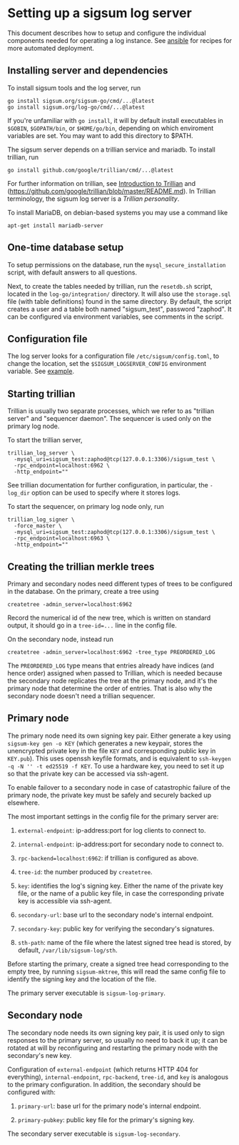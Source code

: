 # Setting up a sigsum log server

This document describes how to setup and configure the individual
components needed for operating a log instance. See
[ansible](https://git.glasklar.is/sigsum/admin/ansible) for recipes
for more automated deployment.

## Installing server and dependencies

To install sigsum tools and the log server, run

```
go install sigsum.org/sigsum-go/cmd/...@latest
go install sigsum.org/log-go/cmd/...@latest
```

If you're unfamiliar with `go install`, it will by default install
executables in `$GOBIN`, `$GOPATH/bin`, or `$HOME/go/bin`, depending
on which enviroment variables are set. You may want to add this
directory to $PATH.

The sigsum server depends on a trillian service and mariadb. To install
trillian, run

```
go install github.com/google/trillian/cmd/...@latest
```
For further information on trillian, see [Introduction to
Trillian](https://www.rgdd.se/post/observations-from-a-trillian-play-date/)
and (https://github.com/google/trillian/blob/master/README.md). In
Trillian terminology, the sigsum log server is a _Trillian
personality_.

To install MariaDB, on debian-based systems you may use a command like
```
apt-get install mariadb-server
```

## One-time database setup

To setup permissions on the database, run the
`mysql_secure_installation` script, with default answers to all
questions.

Next, to create the tables needed by trillian, run the `resetdb.sh`
script, located in the `log-go/integration/` directory. It will also
use the `storage.sql` file (with table definitions) found in the same
directory. By default, the script creates a user and a table both
named "sigsum_test", password "zaphod". It can be configured via
environment variables, see comments in the script.

## Configuration file

The log server looks for a configuration file
`/etc/sigsum/config.toml`, to change the location, set the
`$SIGSUM_LOGSERVER_CONFIG` environment variable. See
[example](./config.toml.example).

## Starting trillian

Trillian is usually two separate processes, which we refer to as
"trillian server" and "sequencer daemon". The sequencer is used only
on the primary log node.

To start the trillian server,
```
trillian_log_server \
  -mysql_uri=sigsum_test:zaphod@tcp(127.0.0.1:3306)/sigsum_test \
  -rpc_endpoint=localhost:6962 \
  -http_endpoint=""
```
See trillian documentation for further configuration, in particular,
the `-log_dir` option can be used to specify where it stores logs.

To start the sequencer, on primary log node only, run
```
trillian_log_signer \
  -force_master \
  -mysql_uri=sigsum_test:zaphod@tcp(127.0.0.1:3306)/sigsum_test \
  -rpc_endpoint=localhost:6963 \
  -http_endpoint=""
```

## Creating the trillian merkle trees

Primary and secondary nodes need different types of trees to be
configured in the database. On the primary, create a tree using
```
createtree -admin_server=localhost:6962
```
Record the numerical id of the new tree, which is written on standard
output, it should go in a `tree-id=...` line in the config file.

On the secondary node, instead run
```
createtree -admin_server=localhost:6962 -tree_type PREORDERED_LOG
```
The `PREORDERED_LOG` type means that entries already have indices (and
hence order) assigned when passed to Trillian, which is needed because
the secondary node replicates the tree at the primary node, and it's
the primary node that determine the order of entries. That is also why
the secondary node doesn't need a trillian sequencer.

## Primary node

The primary node need its own signing key pair. Either generate a key using
`sigsum-key gen -o KEY` (which generates a new keypair, stores the
unencrypted private key in the file `KEY` and corresponding public key
in `KEY.pub`). This uses openssh keyfile formats, and is equivalent to
`ssh-keygen -q -N '' -t ed25519 -f KEY`. To use a hardware key, you
need to set it up so that the private key can be accessed via
ssh-agent.

To enable failover to a secondary node in case of catastrophic failure
of the primary node, the private key must be safely and securely
backed up elsewhere.

The most important settings in the config file for the primary server
are:

1. `external-endpoint`: ip-address:port for log clients to connect to.

2. `internal-endpoint`: ip-address:port for secondary node to connect
   to.

3. `rpc-backend=localhost:6962`: if trillian is configured as above.

4. `tree-id`: the number produced by `createtree`.

5. `key`: identifies the log's signing key. Either the name of the
   private key file, or the name of a public key file, in case
   the corresponding private key is accessible via ssh-agent.

6. `secondary-url`: base url to the secondary node's internal
   endpoint.

7. `secondary-key`: public key for verifying the secondary's
   signatures.

8. `sth-path`: name of the file where the latest signed tree head is
   stored, by default, `/var/lib/sigsum-log/sth`.

Before starting the primary, create a signed tree head corresponding
to the empty tree, by running `sigsum-mktree`, this will read the same
config file to identify the signing key and the location of the file.

The primary server executable is `sigsum-log-primary`.

## Secondary node

The secondary node needs its own signing key pair, it is used only to sign
responses to the primary server, so usually no need to back it up; it
can be rotated at will by reconfiguring and restarting the primary
node with the secondary's new key.

Configuration of `external-endpoint` (which returns HTTP 404 for
everything), `internal-endpoint`, `rpc-backend`, `tree-id`, and `key`
is analogous to the primary configuration. In addition, the secondary
should be configured with:

1. `primary-url`: base url for the primary node's internal endpoint.

2. `primary-pubkey`: public key file for the primary's signing key.

The secondary server executable is `sigsum-log-secondary`.
